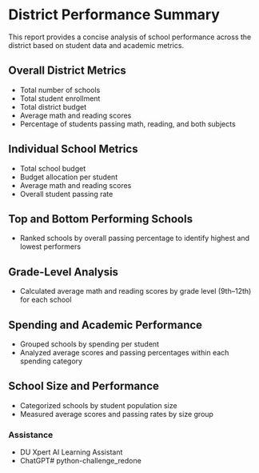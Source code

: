 
# District Performance Summary

This report provides a concise analysis of school performance across the district based on student data and academic metrics.

## Overall District Metrics

- Total number of schools
- Total student enrollment
- Total district budget
- Average math and reading scores
- Percentage of students passing math, reading, and both subjects

## Individual School Metrics

- Total school budget
- Budget allocation per student
- Average math and reading scores
- Overall student passing rate

## Top and Bottom Performing Schools

- Ranked schools by overall passing percentage to identify highest and lowest performers

## Grade-Level Analysis

- Calculated average math and reading scores by grade level (9th–12th) for each school

## Spending and Academic Performance

- Grouped schools by spending per student
- Analyzed average scores and passing percentages within each spending category

## School Size and Performance

- Categorized schools by student population size
- Measured average scores and passing rates by size group

### Assistance
- DU Xpert AI Learning Assistant  
- ChatGPT# python-challenge_redone

